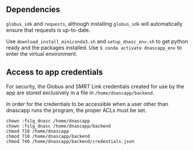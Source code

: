 ## Dependencies

`globus_sdk` and `requests`, although installing `globus_sdk` will automatically
ensure that requests is up-to-date.

Use `download_install_miniconda3.sh` and `setup_dnasc_env.sh` to get python
ready and the packages installed. Use `$ conda activate dnascapp_env` to enter the virtual environment.

## Access to app credentials

For security, the Globus and SMRT Link credentials created for use by 
the app are stored exclusively in a file in `/home/dnascapp/backend`.

In order for the credentials to be accessible when a user other than
dnascapp runs the program, the proper ACLs must be set.

```
chown :fslg_dnasc /home/dnascapp
chown :fslg_dnasc /home/dnascapp/backend
chmod 710 /home/dnascapp
chmod 710 /home/dnascapp/backend
chmod 740 /home/dnascapp/backend/credentials.json
```
